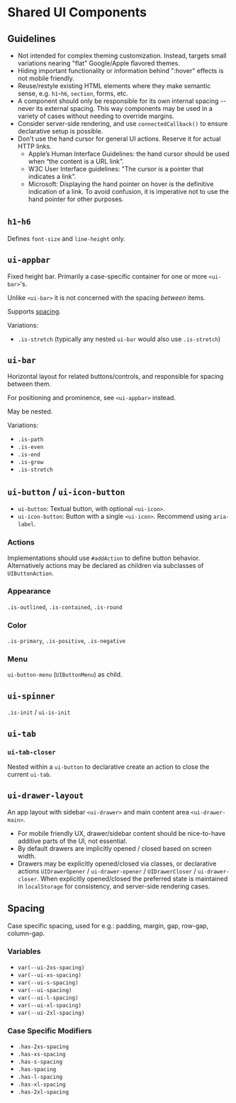 # Shared UI Components

## Guidelines

- Not intended for complex theming customization.
  Instead, targets small variations nearing "flat" Google/Apple flavored themes.
- Hiding important functionality or information behind ":hover" effects is not mobile friendly.
- Reuse/restyle existing HTML elements where they make semantic sense, e.g. `h1`-`h6`, `section`, forms, etc.
- A component should only be responsible for its own internal spacing -- never its external spacing.
  This way components may be used in a variety of cases without needing to override margins.
- Consider server-side rendering, and use `connectedCallback()` to ensure declarative setup is possible.
- Don't use the hand cursor for general UI actions. Reserve it for actual HTTP links.
  - Apple’s Human Interface Guidelines: the hand cursor should be used when “the content is a URL link”.
  - W3C User Interface guidelines: "The cursor is a pointer that indicates a link”.
  - Microsoft: Displaying the hand pointer on hover is the definitive indication of a link.
    To avoid confusion, it is imperative not to use the hand pointer for other purposes.

## `h1`-`h6`

Defines `font-size` and `line-height` only.

## `ui-appbar`

Fixed height bar. Primarily a case-specific container for one or more `<ui-bar>`'s.

Unlike `<ui-bar>` it is not concerned with the spacing *between* items.

Supports [spacing](#spacing).

Variations:
  - `.is-stretch` (typically any nested `ui-bar` would also use `.is-stretch`)

## `ui-bar`

Horizontal layout for related buttons/controls, and responsible for spacing between them.

For positioning and prominence, see `<ui-appbar>` instead.

May be nested.

Variations:
  - `.is-path`
  - `.is-even`
  - `.is-end`
  - `.is-grow`
  - `.is-stretch`

## `ui-button` / `ui-icon-button`

- `ui-button`: Textual button, with optional `<ui-icon>`.
- `ui-icon-button`: Button with a single `<ui-icon>`. Recommend using `aria-label`.

### Actions

Implementations should use `#addAction` to define button behavior.
Alternatively actions may be declared as children via subclasses of `UIButtonAction`.

### Appearance

`.is-outlined`, `.is-contained`, `.is-round`

### Color

`.is-primary`, `.is-positive`, `.is-negative`

### Menu

`ui-button-menu` (`UIButtonMenu`) as child.

## `ui-spinner`

`.is-init` / `ui-is-init`

## `ui-tab`

### `ui-tab-closer`

Nested within a `ui-button` to declarative create an action to close the current `ui-tab`.

## `ui-drawer-layout`

An app layout with sidebar `<ui-drawer>` and main content area `<ui-drawer-main>`.

- For mobile friendly UX, drawer/sidebar content should be nice-to-have additive parts of the UI, not essential.
- By default drawers are implicitly opened / closed based on screen width.
- Drawers may be explicitly opened/closed via classes,
  or declarative actions `UIDrawerOpener` / `ui-drawer-opener` / `UIDrawerCloser` / `ui-drawer-closer`.
  When explicitly opened/closed the preferred state is maintained in `localStorage` for consistency,
  and server-side rendering cases.

## Spacing

Case specific spacing, used for e.g.: padding, margin, gap, row-gap, column-gap.

### Variables

- `var(--ui-2xs-spacing)`
- `var(--ui-xs-spacing)`
- `var(--ui-s-spacing)`
- `var(--ui-spacing)`
- `var(--ui-l-spacing)`
- `var(--ui-xl-spacing)`
- `var(--ui-2xl-spacing)`

### Case Specific Modifiers

- `.has-2xs-spacing`
- `.has-xs-spacing`
- `.has-s-spacing`
- `.has-spacing`
- `.has-l-spacing`
- `.has-xl-spacing`
- `.has-2xl-spacing`
